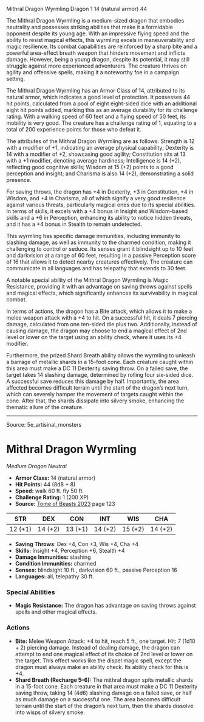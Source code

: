 <MonsterName/>Mithral Dragon Wyrmling</MonsterName>
<CreatureType/>Dragon</CreatureType>
<CR/>1</CR>
<AC/>14 (natural armor)</AC>
<HP/>44</HP>
<summary>The Mithral Dragon Wyrmling is a medium-sized dragon that embodies neutrality and possesses striking abilities that make it a formidable opponent despite its young age. With an impressive flying speed and the ability to resist magical effects, this wyrmling excels in maneuverability and magic resilience. Its combat capabilities are reinforced by a sharp bite and a powerful area-effect breath weapon that hinders movement and inflicts damage. However, being a young dragon, despite its potential, it may still struggle against more experienced adventurers. The creature thrives on agility and offensive spells, making it a noteworthy foe in a campaign setting.</summary>

<detail>

The Mithral Dragon Wyrmling has an Armor Class of 14, attributed to its natural armor, which indicates a good level of protection. It possesses 44 hit points, calculated from a pool of eight eight-sided dice with an additional eight hit points added, marking this as an average durability for its challenge rating. With a walking speed of 60 feet and a flying speed of 50 feet, its mobility is very good. The creature has a challenge rating of 1, equating to a total of 200 experience points for those who defeat it.

The attributes of the Mithral Dragon Wyrmling are as follows: Strength is 12 with a modifier of +1, indicating an average physical capability; Dexterity is 14 with a modifier of +2, showcasing good agility; Constitution sits at 13 with a +1 modifier, denoting average hardiness; Intelligence is 14 (+2), reflecting good cognitive skills; Wisdom at 15 (+2) points to a good perception and insight; and Charisma is also 14 (+2), demonstrating a solid presence. 

For saving throws, the dragon has +4 in Dexterity, +3 in Constitution, +4 in Wisdom, and +4 in Charisma, all of which signify a very good resilience against various threats, particularly magical ones due to its special abilities. In terms of skills, it excels with a +4 bonus in Insight and Wisdom-based skills and a +6 in Perception, enhancing its ability to notice hidden threats, and it has a +4 bonus in Stealth to remain undetected.

This wyrmling has specific damage immunities, including immunity to slashing damage, as well as immunity to the charmed condition, making it challenging to control or seduce. Its senses grant it blindsight up to 10 feet and darkvision at a range of 60 feet, resulting in a passive Perception score of 16 that allows it to detect nearby creatures effectively. The creature can communicate in all languages and has telepathy that extends to 30 feet.

A notable special ability of the Mithral Dragon Wyrmling is Magic Resistance, providing it with an advantage on saving throws against spells and magical effects, which significantly enhances its survivability in magical combat.

In terms of actions, the dragon has a Bite attack, which allows it to make a melee weapon attack with a +4 to hit. On a successful hit, it deals 7 piercing damage, calculated from one ten-sided die plus two. Additionally, instead of causing damage, the dragon may choose to end a magical effect of 2nd level or lower on the target using an ability check, where it uses its +4 modifier.

Furthermore, the prized Shard Breath ability allows the wyrmling to unleash a barrage of metallic shards in a 15-foot cone. Each creature caught within this area must make a DC 11 Dexterity saving throw. On a failed save, the target takes 14 slashing damage, determined by rolling four six-sided dice. A successful save reduces this damage by half. Importantly, the area affected becomes difficult terrain until the start of the dragon’s next turn, which can severely hamper the movement of targets caught within the cone. After that, the shards dissipate into silvery smoke, enhancing the thematic allure of the creature.</detail>



---

Source: 5e_artisinal_monsters

# Mithral Dragon Wyrmling

*Medium* *Dragon* *Neutral*

- **Armor Class:** 14 (natural armor)
- **Hit Points:** 44 (8d8 + 8)
- **Speed:** walk 60 ft. fly 50 ft.
- **Challenge Rating:** 1 (200 XP)
- **Source:** [Tome of Beasts 2023](https://koboldpress.com/kpstore/product/tome-of-beasts-1-2023-edition/) page 123

| STR | DEX | CON | INT | WIS | CHA |
| --- | --- | --- | --- | --- | --- |
| 12 (+1) | 14 (+2) | 13 (+1) | 14 (+2) | 15 (+2) | 14 (+2) |

- **Saving Throws**: Dex +4, Con +3, Wis +4, Cha +4
- **Skills:** Insight +4, Perception +6, Stealth +4
- **Damage Immunities:** slashing
- **Condition Immunities:** charmed
- **Senses:** blindsight 10 ft., darkvision 60 ft., passive Perception 16
- **Languages:** all, telepathy 30 ft.

### Special Abilities

- **Magic Resistance:** The dragon has advantage on saving throws against spells and other magical effects.

### Actions

- **Bite:** Melee Weapon Attack: +4 to hit, reach 5 ft., one target. Hit: 7 (1d10 + 2) piercing damage. Instead of dealing damage, the dragon can attempt to end one magical effect of its choice of 2nd level or lower on the target. This effect works like the dispel magic spell, except the dragon must always make an ability check. Its ability check for this is +4.
- **Shard Breath (Recharge 5–6):** The mithral dragon spits metallic shards in a 15-foot cone. Each creature in that area must make a DC 11 Dexterity saving throw, taking 14 (4d6) slashing damage on a failed save, or half as much damage on a successful one. The area becomes difficult terrain until the start of the dragon’s next turn, then the shards dissolve into wisps of silvery smoke.


